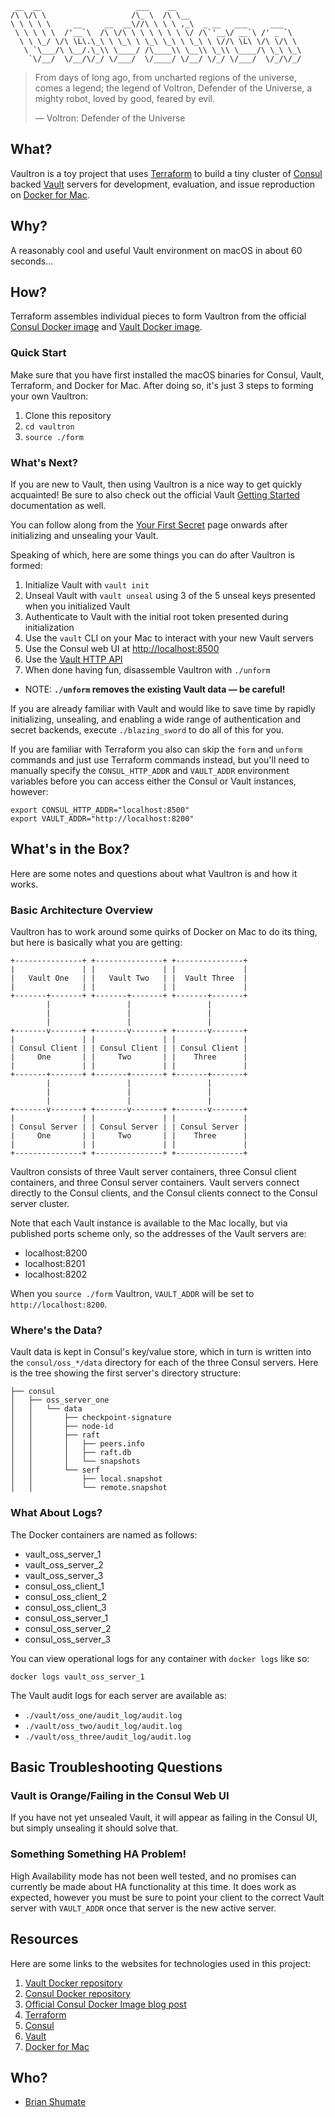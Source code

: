 
     __  __                     ___    __
    /\ \/\ \                   /\_ \  /\ \__
    \ \ \ \ \     __     __  __\//\ \ \ \ ,_\  _ __   ___     ___
     \ \ \ \ \  /'__`\  /\ \/\ \ \ \ \ \ \ \/ /\`'__\/ __`\ /' _ `\
      \ \ \_/ \/\ \L\.\_\ \ \_\ \ \_\ \_\ \ \_\ \ \//\ \L\ \/\ \/\ \
       \ `\___/\ \__/.\_\\ \____/ /\____\\ \__\\ \_\\ \____/\ \_\ \_\
        `\/__/  \/__/\/_/ \/___/  \/____/ \/__/ \/_/ \/___/  \/_/\/_/


> From days of long ago, from uncharted regions of the universe, comes a
> legend; the legend of Voltron, Defender of the Universe, a mighty robot,
> loved by good, feared by evil.
>
> — Voltron: Defender of the Universe

## What?

Vaultron is a toy project that uses [Terraform](https://www.terraform.io/)
to build a tiny cluster of [Consul](https://www.consul.io/) backed
[Vault](https://www.vaultproject.io/) servers for development, evaluation,
and issue reproduction on [Docker for Mac](https://www.docker.com/docker-mac).

## Why?

A reasonably cool and useful Vault environment on macOS in about 60 seconds...

## How?

Terraform assembles individual pieces to form Vaultron from the official
[Consul Docker image](https://hub.docker.com/_/consul/) and
[Vault Docker image](https://hub.docker.com/_/vault/).

### Quick Start

Make sure that you have first installed the macOS binaries for Consul, Vault,
Terraform, and Docker for Mac. After doing so, it's just 3 steps to forming
your own Vaultron:

1. Clone this repository
2. `cd vaultron`
3. `source ./form`

### What's Next?

If you are new to Vault, then using Vaultron is a nice way to get quickly
acquainted! Be sure to also check out the official Vault
[Getting Started](https://www.vaultproject.io/intro/getting-started/install.html) documentation as well.

You can follow along from the [Your First Secret](https://www.vaultproject.io/intro/getting-started/first-secret.html) page onwards after initializing and
unsealing your Vault.

Speaking of which, here are some things you can do after Vaultron is formed:

1. Initialize Vault with `vault init`
2. Unseal Vault with `vault unseal` using 3 of the 5 unseal keys presented
   when you initialized Vault
3. Authenticate to Vault with the initial root token presented during
   initialization
4. Use the `vault` CLI on your Mac to interact with your new Vault servers
5. Use the Consul web UI at [http://localhost:8500](http://localhost:8500)
6. Use the [Vault HTTP API](https://www.vaultproject.io/api/index.html)
7. When done having fun, disassemble Vaultron with `./unform`
 - NOTE: **`./unform` removes the existing Vault data — be careful!**

If you are already familiar with Vault and would like to save time by
rapidly initializing, unsealing, and enabling a wide range of authentication
and secret backends, execute `./blazing_sword` to do all of this for you.

If you are familiar with Terraform you also can skip the `form` and `unform`
commands and just use Terraform commands instead, but you'll need to manually
specify the `CONSUL_HTTP_ADDR` and `VAULT_ADDR` environment variables
before you can access either the Consul or Vault instances, however:

```
export CONSUL_HTTP_ADDR="localhost:8500"
export VAULT_ADDR="http://localhost:8200"
```

## What's in the Box?

Here are some notes and questions about what Vaultron is and how it works.

### Basic Architecture Overview

Vaultron has to work around some quirks of Docker on Mac to do its thing, but
here is basically what you are getting:

```
+---------------+ +---------------+ +---------------+
|               | |               | |               |
|   Vault One   | |   Vault Two   | |  Vault Three  |
|               | |               | |               |
+-------+-------+ +-------+-------+ +-------+-------+
        |                 |                 |
        |                 |                 |
        |                 |                 |
+-------v-------+ +-------v-------+ +-------v-------+
|               | |               | |               |
| Consul Client | | Consul Client | | Consul Client |
|     One       | |     Two       | |    Three      |
|               | |               | |               |
+-------+-------+ +-------+-------+ +-------+-------+
        |                 |                 |
        |                 |                 |
        |                 |                 |
+-------v-------+ +-------v-------+ +-------v-------+
|               | |               | |               |
| Consul Server | | Consul Server | | Consul Server |
|     One       | |     Two       | |    Three      |
|               | |               | |               |
+---------------+ +---------------+ +---------------+
```

Vaultron consists of three Vault server containers, three Consul client
containers, and three Consul server containers. Vault servers connect
directly to the Consul clients, and the Consul clients connect to the
Consul server cluster.

Note that each Vault instance is available to the Mac locally, but via
published ports scheme only, so the addresses of the Vault servers are:

- localhost:8200
- localhost:8201
- localhost:8202

When you `source ./form` Vaultron, `VAULT_ADDR` will be set to
`http://localhost:8200`.

### Where's the Data?

Vault data is kept in Consul's key/value store, which in turn is written into
the `consul/oss_*/data` directory for each of the three Consul servers. Here
is the tree showing the first server's directory structure:

```
├── consul
│   ├── oss_server_one
│   │   └── data
│   │       ├── checkpoint-signature
│   │       ├── node-id
│   │       ├── raft
│   │       │   ├── peers.info
│   │       │   ├── raft.db
│   │       │   └── snapshots
│   │       └── serf
│   │           ├── local.snapshot
│   │           └── remote.snapshot
```

### What About Logs?

The Docker containers are named as follows:

- vault_oss_server_1
- vault_oss_server_2
- vault_oss_server_3
- consul_oss_client_1
- consul_oss_client_2
- consul_oss_client_3
- consul_oss_server_1
- consul_oss_server_2
- consul_oss_server_3

You can view operational logs for any container with `docker logs` like so:

```
docker logs vault_oss_server_1
```

The Vault audit logs for each server are available as:

- `./vault/oss_one/audit_log/audit.log`
- `./vault/oss_two/audit_log/audit.log`
- `./vault/oss_three/audit_log/audit.log`

## Basic Troubleshooting Questions

### Vault is Orange/Failing in the Consul Web UI

If you have not yet unsealed Vault, it will appear as failing in the Consul
UI, but simply unsealing it should solve that.

### Something Something HA Problem!

High Availability mode has not been well tested, and no promises can currently
be made about HA functionality at this time. It does work as expected, however
you must be sure to point your client to the correct Vault server
with `VAULT_ADDR` once that server is the new active server.

## Resources

Here are some links to the websites for technologies used in this project:

1. [Vault Docker repository](https://hub.docker.com/_/vault/)
3. [Consul Docker repository](https://hub.docker.com/_/consul/)
3. [Official Consul Docker Image blog post](https://www.hashicorp.com/blog/official-consul-docker-image/)
4. [Terraform](https://www.terraform.io/)
5. [Consul](https://www.consul.io/)
6. [Vault](https://www.vaultproject.io/)
7. [Docker for Mac](https://www.docker.com/docker-mac)

## Who?

- [Brian Shumate](http://brianshumate.com/)
